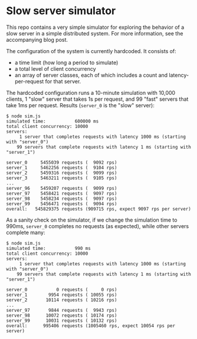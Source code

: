 # Slow server simulator

This repo contains a very simple simulator for exploring the behavior of a slow
server in a simple distributed system.  For more information, see the
accompanying blog post.

The configuration of the system is currently hardcoded.  It consists of:

- a time limit (how long a period to simulate)
- a total level of client concurrency
- an array of server classes, each of which includes a count and
  latency-per-request for that server.

The hardcoded configuration runs a 10-minute simulation with 10,000 clients, 1
"slow" server that takes 1s per request, and 99 "fast" servers that take 1ms per
request.  Results (`server_0` is the "slow" server):

    $ node sim.js 
    simulated time:           600000 ms
    total client concurrency: 10000
    servers:
         1 server that completes requests with latency 1000 ms (starting with "server_0")
        99 servers that complete requests with latency 1 ms (starting with "server_1")
    
    server_0     5455039 requests (  9092 rps)
    server_1     5462256 requests (  9104 rps)
    server_2     5459316 requests (  9099 rps)
    server_3     5463211 requests (  9105 rps)
    ...
    server_96    5459207 requests (  9099 rps)
    server_97    5458421 requests (  9097 rps)
    server_98    5458234 requests (  9097 rps)
    server_99    5456471 requests (  9094 rps)
    overall:   545829375 requests (909715 rps, expect 9097 rps per server)

As a sanity check on the simulator, if we change the simulation time to 990ms,
`server_0` completes no requests (as expected), while other servers complete
many:

    $ node sim.js 
    simulated time:           990 ms
    total client concurrency: 10000
    servers:
         1 server that completes requests with latency 1000 ms (starting with "server_0")
        99 servers that complete requests with latency 1 ms (starting with "server_1")
    
    server_0           0 requests (     0 rps)
    server_1        9954 requests ( 10055 rps)
    server_2       10114 requests ( 10216 rps)
    ...
    server_97       9844 requests (  9943 rps)
    server_98      10072 requests ( 10174 rps)
    server_99      10031 requests ( 10132 rps)
    overall:      995406 requests (1005460 rps, expect 10054 rps per server)
